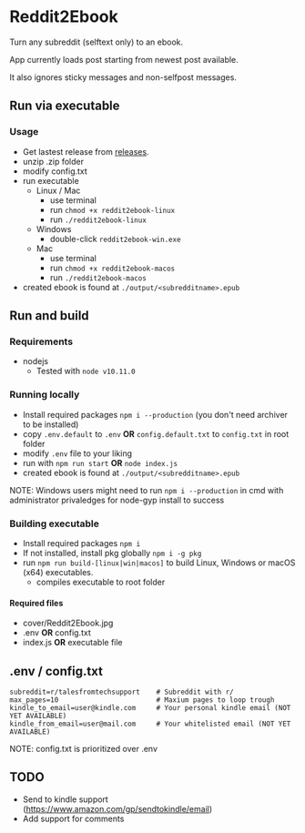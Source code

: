 # Reddit2Ebook
Turn any subreddit (selftext only) to an ebook.

App currently loads post starting from newest post available.

It also ignores sticky messages and non-selfpost messages.
## Run via executable
### Usage
- Get lastest release from [releases](https://github.com/Racle/Reddit2Ebook/releases).
- unzip .zip folder
- modify config.txt
- run executable 
    - Linux / Mac
        - use terminal
        - run `chmod +x reddit2ebook-linux`
        - run `./reddit2ebook-linux`
    - Windows
        - double-click `reddit2ebook-win.exe` 
    - Mac
        - use terminal
        - run `chmod +x reddit2ebook-macos`
        - run `./reddit2ebook-macos`
- created ebook is found at `./output/<subredditname>.epub`


## Run and build
### Requirements
- nodejs
    - Tested with `node v10.11.0`

### Running locally

- Install required packages `npm i --production` (you don't need archiver to be installed)
- copy `.env.default` to `.env` **OR** `config.default.txt` to `config.txt` in root folder
- modify `.env` file to your liking
- run with `npm run start` **OR** `node index.js`
- created ebook is found at `./output/<subredditname>.epub`

NOTE: Windows users might need to run `npm i --production` in cmd with administrator privaledges for node-gyp install to success

### Building executable

- Install required packages `npm i`
- If not installed, install pkg globally `npm i -g pkg`
- run `npm run build-[linux|win|macos]` to build Linux, Windows or macOS (x64) executables.
    - compiles executable to root folder

#### Required files

- cover/Reddit2Ebook.jpg
- .env **OR** config.txt
- index.js **OR** executable file

## .env / config.txt
```
subreddit=r/talesfromtechsupport    # Subreddit with r/
max_pages=10                        # Maxium pages to loop trough
kindle_to_email=user@kindle.com     # Your personal kindle email (NOT YET AVAILABLE)
kindle_from_email=user@mail.com     # Your whitelisted email (NOT YET AVAILABLE)
```

NOTE: config.txt is prioritized over .env

## TODO

- Send to kindle support (https://www.amazon.com/gp/sendtokindle/email)
- Add support for comments
